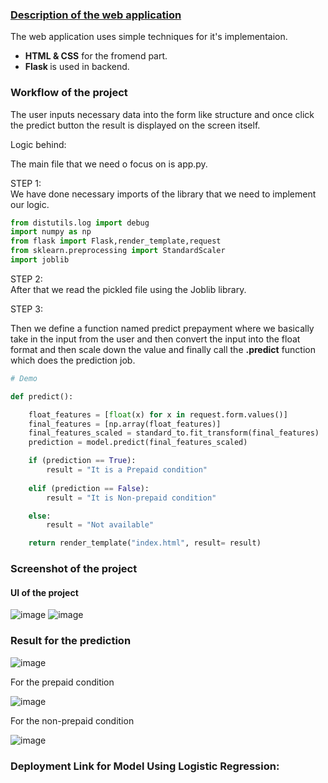 ### <u> Description of the web application </u>
The web application uses simple techniques for it's implementaion.

* <b> HTML & CSS</b> for the fromend part.
* <b> Flask </b> is used in backend.


### Workflow of the project

The user inputs necessary data into the form like structure and once click the predict button the result is displayed on the screen itself. 

Logic behind:

The main file that we need o focus on is app.py. 

STEP 1:  
We have done necessary imports of the library that we need to implement our logic.

```python
from distutils.log import debug
import numpy as np
from flask import Flask,render_template,request
from sklearn.preprocessing import StandardScaler
import joblib

```


STEP 2:  
After that we read the pickled file using the Joblib library.

STEP 3:

Then we define a function named predict prepayment where we basically take in the input from the user and then convert the input into the float format and then scale down the value and finally call the <b>.predict</b>  function which does the prediction job.


```python
# Demo

def predict():

    float_features = [float(x) for x in request.form.values()]
    final_features = [np.array(float_features)]
    final_features_scaled = standard_to.fit_transform(final_features)
    prediction = model.predict(final_features_scaled)

    if (prediction == True):
        result = "It is a Prepaid condition"
    
    elif (prediction == False):
        result = "It is Non-prepaid condition"

    else:
        result = "Not available"

    return render_template("index.html", result= result)


```

### Screenshot of the project

#### UI of the project
![image](https://user-images.githubusercontent.com/72940291/162266353-c6df66b5-e07e-45f9-8564-44f8d6f2ce60.png)
![image](https://user-images.githubusercontent.com/72940291/162266432-ce356126-030d-4c26-8d59-4abb91de8c6f.png)

### Result for the prediction

![image](https://user-images.githubusercontent.com/57294017/152645973-e8b93c84-473b-4f70-a551-d0b9072e196b.png)

For the prepaid condition

![image](https://user-images.githubusercontent.com/57294017/152646048-98075aac-3961-4d0f-a997-ef2075f79cf7.png)

For the non-prepaid condition

![image](https://user-images.githubusercontent.com/57294017/152646364-cb1398bb-6087-4ace-8a4a-51b8c92541a3.png)


### Deployment Link for Model Using Logistic Regression:


